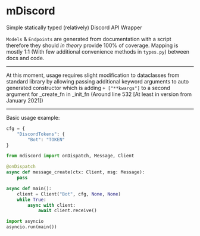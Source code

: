 # mDiscord
Simple statically typed (relatively) Discord API Wrapper

`Models` & `Endpoints` are generated from documentation with a script therefore they should *in theory* provide 100% of coverage. 
Mapping is mostly 1:1 (With few additional convenience methods in `types.py`) between docs and code.

---
At this moment, usage requires slight modification to dataclasses from standard library by allowing passing additional keyword arguments to auto generated constructor
which is adding `+ ["**kwargs"]` to a second argument for _create_fn in _init_fn (Around line 532 [At least in version from January 2021])



---

Basic usage example:
```python
cfg = {
    "DiscordTokens": {
        "Bot": "TOKEN"
}

from mdiscord import onDispatch, Message, Client

@onDispatch
async def message_create(ctx: Client, msg: Message):
    pass

async def main():
    client = Client("Bot", cfg, None, None)
    while True:
        async with client:
            await client.receive()

import asyncio
asyncio.run(main())
```